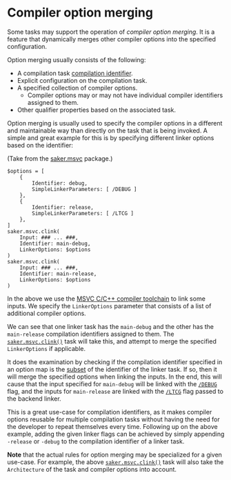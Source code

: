 # Compiler option merging

Some tasks may support the operation of *compiler option merging*. It is a feature that dynamically merges other compiler options into the specified configuration.

Option merging usually consists of the following:

* A compilation task [compilation identifier](compilationid.md).
* Explicit configuration on the compilation task.
* A specified collection of compiler options.
	* Compiler options may or may not have individual compiler identifiers assigned to them.
* Other qualifier properties based on the associated task.

Option merging is usually used to specify the compiler options in a different and maintainable way than directly on the task that is being invoked. A simple and great example for this is by specifying different linker options based on the identifier:

(Take from the [saker.msvc](root:/saker.msvc/doc/ccompile/linkeroptions.html) package.)

```sakerscript
$options = [
	{
		Identifier: debug,
		SimpleLinkerParameters: [ /DEBUG ]
	},
	{
		Identifier: release,
		SimpleLinkerParameters: [ /LTCG ]
	},
]
saker.msvc.clink(
	Input: ### ... ###,
	Identifier: main-debug,
	LinkerOptions: $options
)
saker.msvc.clink(
	Input: ### ... ###,
	Identifier: main-release,
	LinkerOptions: $options
)
```

In the above we use the [MSVC C/C++ compiler toolchain](https://docs.microsoft.com/en-us/cpp/build/reference/c-cpp-building-reference?view=vs-2019) to link some inputs. We specify the `LinkerOptions` parameter that consists of a list of additional compiler options.

We can see that one linker task has the `main-debug` and the other has the `main-release` compilation identifiers assigned to them. The [`saker.msvc.clink()`](root:/saker.msvc/taskdoc/saker.msvc.clink.html) task will take this, and attempt to merge the specified `LinkerOptions` if applicable.

It does the examination by checking if the compilation identifier specified in an option map is the [subset](compilationid.md#subset) of the identifier of the linker task. If so, then it will merge the specified options when linking the inputs. In the end, this will cause that the input specified for `main-debug` will be linked with the [`/DEBUG`](https://docs.microsoft.com/en-us/cpp/build/reference/debug-generate-debug-info?view=vs-2019) flag, and the inputs for `main-release` are linked with the [`/LTCG`](https://docs.microsoft.com/en-us/cpp/build/reference/ltcg-link-time-code-generation?view=vs-2019) flag passed to the backend linker.

This is a great use-case for compilation identifiers, as it makes compiler options reusable for multiple compilation tasks without having the need for the developer to repeat themselves every time. Following up on the above example, adding the given linker flags can be achieved by simply appending `-release` or `-debug` to the compilation identifier of a linker task.

**Note** that the actual rules for option merging may be specialized for a given use-case. For example, the above [`saker.msvc.clink()`](root:/saker.msvc/taskdoc/saker.msvc.clink.html) task will also take the `Architecture` of the task and compiler options into account.
